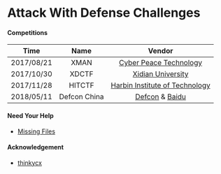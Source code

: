 # Attack With Defense Challenges


#### Competitions

|Time|Name|Vendor|
|:-:|:-:|:-:|
|2017/08/21|XMAN|[Cyber Peace Technology](http://www.cyberpeace.cn/)|
|2017/10/30|XDCTF|[Xidian University](http://www.xidian.edu.cn/)|
|2017/11/28|HITCTF|[Harbin Institute of Technology](http://www.hit.edu.cn/)|
|2018/05/11|Defcon China|[Defcon](https://www.defcon.org/) & [Baidu](https://baidu.com/)|

#### Need Your Help
* [Missing Files](HELP.md)

#### Acknowledgement
* [thinkycx](https://github.com/thinkycx)

